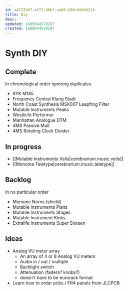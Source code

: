 ```yaml
---
id: a4722b87-af71-46bf-a4d0-688c8deb5214
title: Diy
desc: ''
updated: 1609644578287
created: 1609644578287
---
```


# Synth DIY

## Complete

In chronological order ignoring duplicates

- RYK M185
- Frequency Central Klang Stadt
- North Coast Synthesis MSK007 Leapfrog Filter
- Mutable Instruments Peaks
- Westlicht Performer
- Manhattan Analogue DTM
- 4MS Passive Mult
- 4MS Rotating Clock Divider

## In progress
- [[Mutable Instruments Veils|cerebrarium.music.veils]]
- [[Monome Teletype|cerebrarium.music.teletype]]

## Backlog

In no particular order

- Monome Norns (shield)
- Mutable Instruments Plaits
- Mutable Instruments Stages
- Mutable Instrument Kinks
- Extralife Instruments Super Sixteen

## Ideas

- Analog VU meter array
    - An array of 4 or 8 Analog VU meters
    - Audio in / out / multiple
    - Backlight switch
    - Attenuation (faders? knobs?)
    - doesn't have to be eurorack format
- Learn how to order pcbs / FR4 panels from JLCPCB
